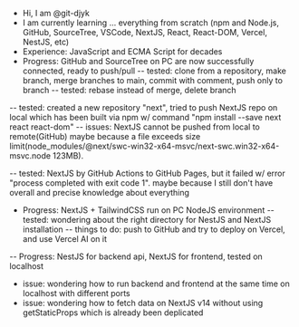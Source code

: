 - Hi, I am @git-djyk
- I am currently learning ... everything from scratch (npm and Node.js, GitHub, SourceTree, VSCode, NextJS, React, React-DOM, Vercel, NestJS, etc)
- Experience: JavaScript and ECMA Script for decades
- Progress: GitHub and SourceTree on PC are now successfully connected, ready to push/pull
-- tested: clone from a repository, make branch, merge branches to main, commit with comment, push only to branch
-- tested: rebase instead of merge, delete branch

-- tested: created a new repository "next", tried to push NextJS repo on local which has been built via npm w/ command "npm install --save next react react-dom"
-- issues: NextJS cannot be pushed from local to remote(GitHub) maybe because a file exceeds size limit(node_modules/@next/swc-win32-x64-msvc/next-swc.win32-x64-msvc.node 123MB).

-- tested: NextJS by GitHub Actions to GitHub Pages, but it failed w/ error "process completed with exit code 1". maybe because I still don't have overall and precise knowledge about everything

- Progress: NextJS + TailwindCSS run on PC NodeJS environment
-- tested: wondering about the right directory for NestJS and NextJS installation
-- things to do: push to GitHub and try to deploy on Vercel, and use Vercel AI on it

-- Progress: NestJS for backend api, NextJS for frontend, tested on localhost
- issue: wondering how to run backend and frontend at the same time on localhost with different ports
- issue: wondering how to fetch data on NextJS v14 without using getStaticProps which is already been deplicated

<!---
git-djyk/git-djyk is a special repository because its `README.md` (this file) appears on your GitHub profile.
You can click the Preview link to take a look at your changes.
--->
